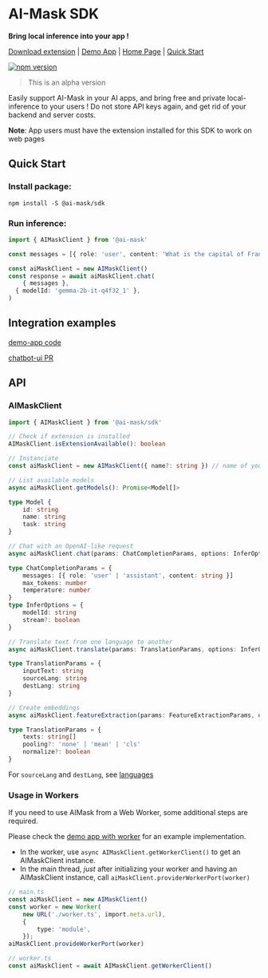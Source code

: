 # AI-Mask SDK

**Bring local inference into your app !**

[Download extension](https://chromewebstore.google.com/detail/lkfaajachdpegnlpikpdajccldcgfdde) | [Demo App](https://pacoccino.github.io/ai-mask/) | [Home Page](https://github.com/pacoccino/ai-mask/blob/main/packages/extension/icons/icon-128.png) | [Quick Start](#quick-start)

[![npm version](https://badge.fury.io/js/@ai-mask%2Fsdk.svg)](https://badge.fury.io/js/@ai-mask%2Fsdk)

> This is an alpha version

Easily support AI-Mask in your AI apps, and bring free and private local-inference to your users ! Do not store API keys again, and get rid of your backend and server costs. 

**Note**: App users must have the extension installed for this SDK to work on web pages

## Quick Start

### Install package:
```shell
npm install -S @ai-mask/sdk
```

### Run inference:
```typescript
import { AIMaskClient } from '@ai-mask'

const messages = [{ role: 'user', content: 'What is the capital of France ? ' }]

const aiMaskClient = new AIMaskClient()
const response = await aiMaskClient.chat(
	{ messages },
  { modelId: 'gemma-2b-it-q4f32_1' },
)
```


## Integration examples

[demo-app code](/examples/demo-app/)

[chatbot-ui PR](https://github.com/pacoccino/chatbot-ui/pull/1/files)

## API

### AIMaskClient

```typescript
import { AIMaskClient } from '@ai-mask/sdk'

// Check if extension is installed
AIMaskClient.isExtensionAvailable(): boolean

// Instanciate
const aiMaskClient = new AIMaskClient({ name?: string }) // name of your app

// List available models
async aiMaskClient.getModels(): Promise<Model[]>

type Model {
    id: string
    name: string
    task: string
}

// Chat with an OpenAI-like request
async aiMaskClient.chat(params: ChatCompletionParams, options: InferOptions): Promise<string | ReadableStream<string>>

type ChatCompletionParams = {
    messages: [{ role: 'user' | 'assistant', content: string }]
    max_tokens: number
    temperature: number
}
type InferOptions = {
    modelId: string
    stream?: boolean
}

// Translate text from one language to another
async aiMaskClient.translate(params: TranslationParams, options: InferOptions): Promise<string>

type TranslationParams = {
    inputText: string
    sourceLang: string
    destLang: string
}

// Create embeddings
async aiMaskClient.featureExtraction(params: FeatureExtractionParams, options: InferOptions): Promise<number[][]>

type TranslationParams = {
    texts: string[]
    pooling?: 'none' | 'mean' | 'cls'
    normalize?: boolean
}
```

For `sourceLang` and `destLang`, see [languages](/packages/core/src/config/translation.ts)

### Usage in Workers

If you need to use AIMask from a Web Worker, some additional steps are required.

Please check the [demo app with worker](/examples/demo-app-worker/src) for an example implementation.


- In the worker, use `async AIMaskClient.getWorkerClient()` to get an AIMaskClient instance.  
- In the main thread, *just* after initializing your worker and having an AIMaskClient instance, call `aiMaskClient.providerWorkerPort(worker)`

```typescript
// main.ts
const aiMaskClient = new AIMaskClient()
const worker = new Worker(
    new URL('./worker.ts', import.meta.url), 
    {
        type: 'module',
    });
aiMaskClient.provideWorkerPort(worker)
```

```typescript
// worker.ts
const aiMaskClient = await AIMaskClient.getWorkerClient()
```
